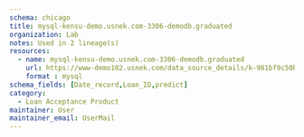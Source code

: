 ```yaml
---
schema: chicago
title: mysql-kensu-demo.usnek.com-3306-demodb.graduated
organization: Lab
notes: Used in 2 lineage(s)
resources:
  - name: mysql-kensu-demo.usnek.com-3306-demodb.graduated 
    url: https://www-demo102.usnek.com/data_source_details/k-981bf9c50b02272ac666ab49edf81336ca6982a75e0634c9b3bcaf17e404ba05 
    format : mysql
schema_fields: [Date_record,Loan_ID,predict]
category:
  - Loan Acceptance Product
maintainer: User
maintainer_email: UserMail
---
```

